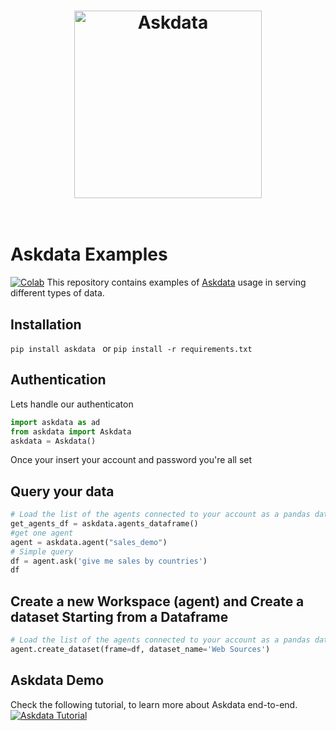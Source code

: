<h1 align="center">
	<img width="300" src="https://uploads-ssl.webflow.com/5dff758010bfa7f94c98e37e/5e9b0ff61b847f206e4c8da8_askdata-logo-black-p-500.png" alt="Askdata">
	<br>
	<br>
</h1>
 
# Askdata Examples
[![Colab](https://colab.research.google.com/assets/colab-badge.svg)](https://colab.research.google.com/github/AskdataInc/askdata-examples/blob/master/notebooks/Askdata%20-%20Quickstart.ipynb)
This repository contains examples of [Askdata](https://www.askdata.com/) usage in serving different types of data.
## Installation
``
 pip install askdata 
``
or
``
pip install -r requirements.txt
``
## Authentication
Lets handle our authenticaton
```python
import askdata as ad
from askdata import Askdata
askdata = Askdata()
```
Once your insert your account and password you're all set
## Query your data
```python
# Load the list of the agents connected to your account as a pandas dataframe
get_agents_df = askdata.agents_dataframe()
#get one agent
agent = askdata.agent("sales_demo")
# Simple query
df = agent.ask('give me sales by countries')
df
```
## Create a new Workspace (agent) and Create a dataset Starting from a Dataframe
```python
# Load the list of the agents connected to your account as a pandas dataframe
agent.create_dataset(frame=df, dataset_name='Web Sources')
```
## Askdata Demo
Check the following tutorial, to learn more about Askdata end-to-end. 
[![Askdata Tutorial](https://img.youtube.com/vi/uEc9ogi2-10/0.jpg)](https://youtu.be/uEc9ogi2-10) 
